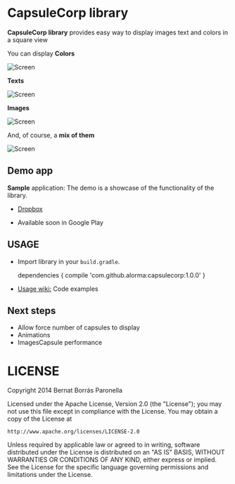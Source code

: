 # CapsuleCorp library

**CapsuleCorp library** provides easy way to display images text and colors in a square view

You can display **Colors**

![Screen](https://raw2.github.com/alorma/capsulecorp/master/doc/art/screen_colors.png)

**Texts**

![Screen](https://raw2.github.com/alorma/capsulecorp/master/doc/art/screen_text.png)

**Images**

![Screen](https://raw2.github.com/alorma/capsulecorp/master/doc/art/screen_images.png)

And, of course, a **mix of them**

![Screen](https://raw2.github.com/alorma/capsulecorp/master/doc/art/screen_list.png)

## Demo app

**Sample** application: The demo is a showcase of the functionality of the library.

* [Dropbox](https://www.dropbox.com/s/1wtuw1gbj6uytgd/CapsuleCorp.apk)

* Available soon in Google Play

## USAGE

* Import library in your `build.gradle`.


    dependencies {
        compile 'com.github.alorma:capsulecorp:1.0.0'
    }

* [Usage wiki:](https://github.com/alorma/capsulecorp/blob/master/doc/wiki/README.md) Code examples

## Next steps

* Allow force number of capsules to display
* Animations
* ImagesCapsule performance

LICENSE
===========

Copyright 2014 Bernat Borrás Paronella

Licensed under the Apache License, Version 2.0 (the "License");
you may not use this file except in compliance with the License.
You may obtain a copy of the License at

    http://www.apache.org/licenses/LICENSE-2.0

Unless required by applicable law or agreed to in writing, software
distributed under the License is distributed on an "AS IS" BASIS,
WITHOUT WARRANTIES OR CONDITIONS OF ANY KIND, either express or implied.
See the License for the specific language governing permissions and
limitations under the License.
